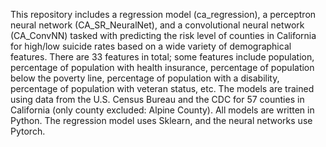 This repository includes a regression model (ca_regression), a perceptron neural network (CA_SR_NeuralNet), and a convolutional neural network (CA_ConvNN) tasked with predicting the risk level of counties in California for high/low suicide rates based on a wide variety of demographical features. There are 33 features in total; some features include population, percentage of population with health insurance, percentage of population below the poverty line, percentage of population with a disability, percentage of population with veteran status, etc. The models are trained using data from the U.S. Census Bureau and the CDC for 57 counties in California (only county excluded: Alpine County). All models are written in Python. The regression model uses Sklearn, and the neural networks use Pytorch. 
